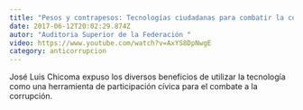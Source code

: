 ```yaml
---
title: "Pesos y contrapesos: Tecnologías ciudadanas para combatir la corrupción"
date: 2017-06-12T20:02:29.874Z
autor: "Auditoria Superior de la Federación "
video: https://www.youtube.com/watch?v=AxYS8DpNwgE
category: anticorrupcion
---
```

José Luis Chicoma expuso los diversos beneficios de utilizar la tecnología como una herramienta de participación cívica para el combate a la corrupción.
